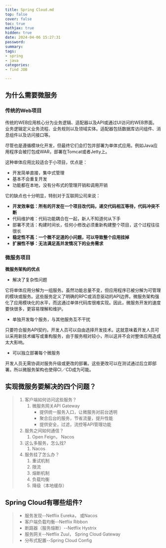 ```yaml
---
title: Spring Cloud.md
top: false
cover: false
toc: true
mathjax: true
hidden: true
date: 2024-04-06 15:27:31
password:
summary:
tags:
- spring
- java
categories:
- find JOB

---
```




## 为什么需要微服务

### 传统的Web项目

传统的WEB应用核心分为业务逻辑、适配器以及API或通过UI访问的WEB界面。业务逻辑定义业务流程、业务规则以及领域实体。适配器包括数据库访问组件、消息组件以及访问接口等。

尽管也是遵循模块化开发，但最终它们会打包并部署为单体式应用。例如Java应用程序会被打包成WAR，部署在Tomcat或者Jetty上。

这种单体应用比较适合于小项目，优点是：

- 开发简单直接，集中式管理
- 基本不会重复开发
- 功能都在本地，没有分布式的管理开销和调用开销

它的缺点也十分明显，特别对于互联网公司来说：

- **开发效率低：所有的开发在一个项目改代码，递交代码相互等待，代码冲突不断**
- 代码维护难：代码功能耦合在一起，新人不知道何从下手
- 部署不灵活：构建时间长，任何小修改必须重新构建整个项目，这个过程往往很长
- **稳定性不高：一个微不足道的小问题，可以导致整个应用挂掉**
- **扩展性不够：无法满足高并发情况下的业务需求**

### 微服务项目

**微服务架构的优点**

- 解决了复杂性问题

它将单体应用分解为一组服务。虽然功能总量不变，但应用程序已被分解为可管理的模块或服务。这些服务定义了明确的RPC或消息驱动的API边界。微服务架构强化了应用模块化的水平，而这通过单体代码库很难实现。因此，微服务开发的速度要快很多，更容易理解和维护。

- 单独开发每个服务，与其他服务互不干扰

只要符合服务API契约，开发人员可以自由选择开发技术。这就意味着开发人员可以采用新技术编写或重构服务，由于服务相对较小，所以这并不会对整体应用造成太大影响。

- 可以独立部署每个微服务

开发人员无需协调对服务升级或更改的部署。这些更改可以在测试通过后立即部署。所以微服务架构也使得CI／CD成为可能。

## 实现微服务要解决的四个问题？

> 1. 客户端如何访问这些服务？
>    1. 微服务网关API Gateway
>       - 提供统一服务入口，让微服务对前台透明
>       - 聚合后台的服务，节省流量，提升性能
>       - 提供安全，过滤，流控等API管理功能
> 2. 服务之间如何通信？
>    1. Open Feign， Nacos
> 3. 这么多服务，怎么找?
>    1. Nacos
> 4. 服务挂了怎么办？
>    1. 重试机制
>    2. 限流
>    3. 熔断机制
>    4. 负载均衡
>    5. 降级（本地缓存）

## Spring Cloud有哪些组件?

> - 服务发现--Netflix Eureka， 或Nacos
> - 客户端负载均衡--Netflix Ribbon
> - 断路器（服务熔断）--Netflix Hystrix
> - 服务网关--Netflix Zuul， Spring Cloud Gateway
> - 分布式配置--Spring Cloud Config

